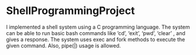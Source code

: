 # ShellProgrammingProject
I implemented a shell system using a C programming language. The system can be able to run basic bash commands like ’cd’, ‘exit’, ‘pwd’, ‘clear’ , and gives a response. 
The system uses exec and fork methods to execute the given command. Also, pipe(|) usage is allowed.

